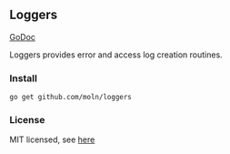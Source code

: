 Loggers
---

[GoDoc](http://godoc.org/github.com/moln/loggers)

Loggers provides error and access log creation routines.

### Install
```
go get github.com/moln/loggers
```

### License
MIT licensed, see [here](https://raw.github.com/moln/loggers/master/LICENSE)
